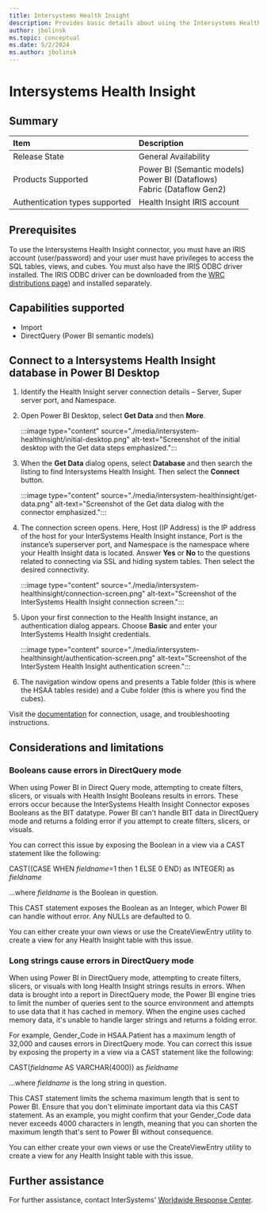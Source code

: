 ```yaml
---
title: Intersystems Health Insight
description: Provides basic details about using the Intersystems Health Insight connector.
author: jbolinsk
ms.topic: conceptual
ms.date: 5/2/2024
ms.author: jbolinsk
---
```


# Intersystems Health Insight

## Summary

|**Item**                              |**Description**                                        |
|:-------------------------------------|:------------------------------------------------------|
| Release State                        | General Availability                                  |
| Products Supported                   | Power BI (Semantic models)<br/>Power BI (Dataflows)<br/>Fabric (Dataflow Gen2) |
| Authentication types supported       | Health Insight IRIS account                           |

## Prerequisites

To use the Intersystems Health Insight connector, you must have an IRIS account (user/password) and your user must have privileges to access the SQL tables, views, and cubes. You must also have the IRIS ODBC driver installed. 
The IRIS ODBC driver can be downloaded from the [WRC distributions page](https://wrc.intersystems.com/wrc/coDistGen.csp)) and installed separately. 


## Capabilities supported

- Import
- DirectQuery (Power BI semantic models)

## Connect to a Intersystems Health Insight database in Power BI Desktop

1. Identify the Health Insight server connection details – Server, Super server port, and Namespace.

2. Open Power BI Desktop, select **Get Data** and then **More**.

   :::image type="content" source="./media/intersystem-healthinsight/initial-desktop.png" alt-text="Screenshot of the initial desktop with the Get data steps emphasized.":::

4. When the **Get Data** dialog opens, select **Database** and then search the listing to find Intersystems Health Insight. Then select the **Connect** button.

   :::image type="content" source="./media/intersystem-healthinsight/get-data.png" alt-text="Screenshot of the Get data dialog with the connector emphasized.":::

5. The connection screen opens. Here, Host (IP Address) is the IP address of the host for your InterSystems Health Insight instance, Port is the instance’s superserver port, and Namespace is the namespace where your Health Insight data is located. Answer **Yes** or **No** to the questions related to connecting via SSL and hiding system tables. Then select the desired connectivity.

   :::image type="content" source="./media/intersystem-healthinsight/connection-screen.png" alt-text="Screenshot of the InterSystems Health Insight connection screen.":::

6. Upon your first connection to the Health Insight instance, an authentication dialog appears. Choose **Basic** and enter your InterSystems Health Insight credentials.

   :::image type="content" source="./media/intersystem-healthinsight/authentication-screen.png" alt-text="Screenshot of the InterSystem Health Insight authentication screen.":::

7. The navigation window opens and presents a Table folder (this is where the HSAA tables reside) and a Cube folder (this is where you find the cubes).

Visit the [documentation](https://docs.intersystems.com/hslatest/csp/docbook/DocBook.UI.Page.cls?KEY=HSAA_powerbi) for connection, usage, and troubleshooting instructions.

## Considerations and limitations

### Booleans cause errors in DirectQuery mode 

When using Power BI in Direct Query mode, attempting to create filters, slicers, or visuals with Health Insight Booleans results in errors. These errors occur because the InterSystems Health Insight Connector exposes Booleans as the BIT datatype. Power BI can't handle BIT data in DirectQuery mode and returns a folding error if you attempt to create filters, slicers, or visuals. 

You can correct this issue by exposing the Boolean in a view via a CAST statement like the following: 
 
CAST((CASE WHEN *fieldname*=1 then 1 ELSE 0 END) as INTEGER) as *fieldname* 

...where *fieldname* is the Boolean in question. 

This CAST statement exposes the Boolean as an Integer, which Power BI can handle without error. Any NULLs are defaulted to 0. 

You can either create your own views or use the CreateViewEntry utility to create a view for any Health Insight table with this issue. 

### Long strings cause errors in DirectQuery mode 

When using Power BI in DirectQuery mode, attempting to create filters, slicers, or visuals with long Health Insight strings results in errors. When data is brought into a report in DirectQuery mode, the Power BI engine tries to limit the number of queries sent to the source environment and attempts to use data that it has cached in memory. When the engine uses cached memory data, it's unable to handle larger strings and returns a folding error. 

For example, Gender_Code in HSAA.Patient has a maximum length of 32,000 and causes errors in DirectQuery mode. You can correct this issue by exposing the property in a view via a CAST statement like the following: 
 
CAST(*fieldname* AS VARCHAR(4000)) as *fieldname*

...where *fieldname* is the long string in question. 

This CAST statement limits the schema maximum length that is sent to Power BI. Ensure that you don't eliminate important data via this CAST statement. As an example, you might confirm that your Gender_Code data never exceeds 4000 characters in length, meaning that you can shorten the maximum length that's sent to Power BI without consequence. 

You can either create your own views or use the CreateViewEntry utility to create a view for any Health Insight table with this issue. 

## Further assistance

For further assistance, contact InterSystems' [Worldwide Response Center](https://wrc.intersystems.com).
